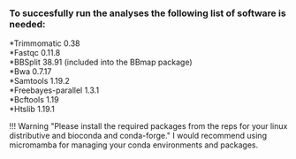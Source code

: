 ### To succesfully run the analyses the following list of software is needed:

*Trimmomatic 0.38   
*Fastqc 0.11.8   
*BBSplit 38.91 (included into the BBmap package)   
*Bwa 0.7.17   
*Samtools 1.19.2   
*Freebayes-parallel 1.3.1   
*Bcftools 1.19   
*Htslib  1.19.1   

!!! Warning "Please install the required packages from the reps for your linux distributive and bioconda and conda-forge."
I would recommend using micromamba for managing your conda environments and packages.
